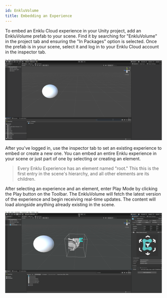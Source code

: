 ```yaml
---
id: EnkluVolume
title: Embedding an Experience
---
```


To embed an Enklu Cloud experience in your Unity project, add an EnkluVolume prefab to your scene. Find it by searching for "EnkluVolume" in the project tab and ensuring the "In Packages" option is selected. Once the prefab is in your scene, select it and log in to your Enklu Cloud account in the inspector tab.

![Enklu Volume](/img/product/embedded/VolumeImport.gif)

After you've logged in, use the inspector tab to set an existing experience to embed or create a new one. You can embed an entire Enklu experience in your scene or just part of one by selecting or creating an element.

> Every Enklu Experience has an element named "root." This this is the first entry in the scene's hierarchy, and all other elements are its children.

After selecting an experience and an element, enter Play Mode by clicking the Play button on the Toolbar. The EnkluVolume will fetch the latest version of the experience and begin receiving real-time updates. The content will load alongside anything already existing in the scene.

![Enklu Volume](/img/product/embedded/VolumeUpdates.gif)
